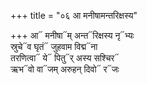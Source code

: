 +++
title = "०६ आ मनीषामन्तरिक्षस्य"

+++
आ᳓ मनीषा᳓म् अन्त᳓रिक्षस्य नृ᳓भ्यः  
स्रुचे᳓व घृतं᳓ जुहवाम विद्म᳓ना  
तरणित्वा᳓ ये᳓ पितु᳓र् अस्य सश्चिर᳓  
ऋभ᳓वो वा᳓जम् अरुहन् दिवो᳓ र᳓जः